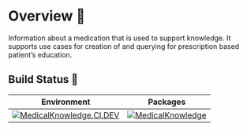# Overview 📝

Information about a medication that is used to support knowledge. It supports use cases for creation of and querying for prescription based patient’s education.

## Build Status 🚦

| Environment | Packages|
|------|-------|
|[![MedicalKnowledge.CI.DEV](https://github.com/SampoornaSwarajFoundation/PHC_Microservice_MedicalKnowledge/actions/workflows/medicalknowledge-dev.yml/badge.svg)](https://github.com/SampoornaSwarajFoundation/PHC_Microservice_MedicalKnowledge/actions/workflows/medicalknowledge-dev.yml)| [![MedicalKnowledge](https://img.shields.io/badge/docker-medicalknowledge-blue?logo=Docker&logoColor=white)](https://github.com/SampoornaSwarajFoundation/PHC_Microservice_MedicalKnowledge/pkgs/container/medical-knowledge)|
